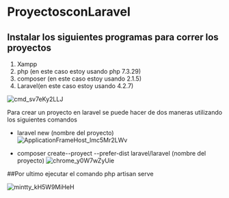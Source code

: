 
# ProyectosconLaravel

## Instalar los siguientes programas para correr los proyectos
1)  Xampp
2)  php (en este caso estoy usando php 7.3.29)
3)  composer (en este caso estoy usando 2.1.5)
4) Laravel(en este caso estoy usando 4.2.7)

![cmd_sv7eKy2LLJ](https://user-images.githubusercontent.com/17895688/129987263-c2f1c753-d0c9-426b-8801-2b8185626b5b.png)

Para crear un proyecto en laravel se puede hacer de dos maneras utilizando los siguientes comandos

- laravel new (nombre del proyecto)
   ![ApplicationFrameHost_lmc5Mr2LWv](https://user-images.githubusercontent.com/17895688/129988281-604e4115-607d-4f93-8d05-4fc5d4660c53.png)
   
- composer create--proyect --prefer-dist laravel/laravel (nombre del proyecto)
![chrome_y0W7wZyUie](https://user-images.githubusercontent.com/17895688/129988660-5b9c2739-541e-48cc-9932-55c948e27f8f.png)

##Por ultimo ejecutar el comando 
php artisan serve


![mintty_kH5W9MiHeH](https://user-images.githubusercontent.com/17895688/129988929-8a5349d0-9e83-4f98-92aa-a35a33570c2c.png)


